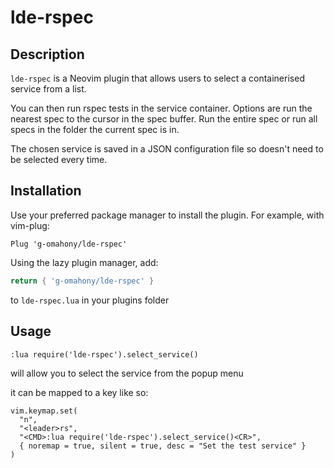 # lde-rspec

## Description
`lde-rspec` is a Neovim plugin that allows users to select a containerised service from a list.

You can then run rspec tests in the service container. Options are run the nearest spec to the cursor in the spec buffer. Run the entire spec or run all specs in the folder the current spec is in.

The chosen service is saved in a JSON configuration file so doesn't need to be selected every time.

## Installation
Use your preferred package manager to install the plugin. For example, with vim-plug:

```vim
Plug 'g-omahony/lde-rspec'
```

Using the lazy plugin manager, add:
```lua
return { 'g-omahony/lde-rspec' }
```

to `lde-rspec.lua` in your plugins folder

## Usage
```vim
:lua require('lde-rspec').select_service()
```
will allow you to select the service from the popup menu

it can be mapped to a key like so:
```vim
vim.keymap.set(
  "n",
  "<leader>rs",
  "<CMD>:lua require('lde-rspec').select_service()<CR>",
  { noremap = true, silent = true, desc = "Set the test service" }
)
```
